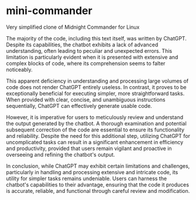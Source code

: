 # mini-commander
Very simplified clone of Midnight Commander for Linux

The majority of the code, including this text itself, was written by
ChatGPT. Despite its capabilities, the chatbot exhibits a lack of
advanced understanding, often leading to peculiar and unexpected errors.
This limitation is particularly evident when it is presented with
extensive and complex blocks of code, where its comprehension seems to
falter noticeably.

This apparent deficiency in understanding and processing large volumes of
code does not render ChatGPT entirely useless. In contrast, it proves to
be exceptionally beneficial for executing simpler, more straightforward
tasks. When provided with clear, concise, and unambiguous instructions
sequentially, ChatGPT can effectively generate usable code.

However, it is imperative for users to meticulously review and understand
the output generated by the chatbot. A thorough examination and potential
subsequent correction of the code are essential to ensure its
functionality and reliability. Despite the need for this additional step,
utilizing ChatGPT for uncomplicated tasks can result in a significant
enhancement in efficiency and productivity, provided that users remain
vigilant and proactive in overseeing and refining the chatbot's output.

In conclusion, while ChatGPT may exhibit certain limitations and
challenges, particularly in handling and processing extensive and
intricate code, its utility for simpler tasks remains undeniable. Users
can harness the chatbot's capabilities to their advantage, ensuring that
the code it produces is accurate, reliable, and functional through
careful review and modification.
